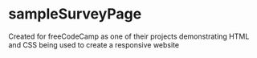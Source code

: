 # sampleSurveyPage
Created for freeCodeCamp as one of their projects demonstrating HTML and CSS being used to create a responsive website
